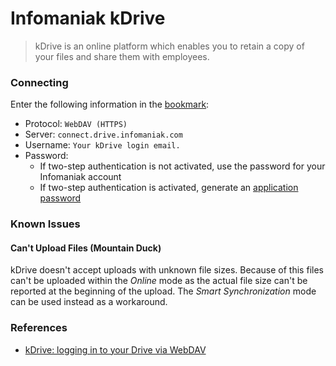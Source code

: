 Infomaniak kDrive
====

> kDrive is an online platform which enables you to retain a copy of your files and share them with employees.

### Connecting

Enter the following information in the [bookmark](../../cyberduck/bookmarks.md):

- Protocol: `WebDAV (HTTPS)`
- Server: `connect.drive.infomaniak.com`
- Username: `Your kDrive login email.`
- Password:
    - If two-step authentication is not activated, use the password for your Infomaniak account
    - If two-step authentication is activated, generate an [application password](https://manager.infomaniak.com/v3/profile/application-password)

### Known Issues

#### Can't Upload Files (Mountain Duck)

kDrive doesn't accept uploads with unknown file sizes. Because of this files can't be uploaded within the *Online* mode as the actual file size can't be reported at the beginning of the upload. The *Smart Synchronization* mode can be used instead as a workaround.

### References

- [kDrive: logging in to your Drive via WebDAV](https://www.infomaniak.com/en/support/faq/2409/kdrive-logging-in-to-your-drive-via-webdav)
